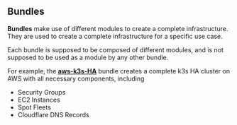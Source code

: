 ## Bundles

**Bundles** make use of different modules to create a complete infrastructure. 
They are used to create a complete infrastructure for a specific use case.

Each bundle is supposed to be composed of different modules, and is not supposed to be used as a module by any other bundle.

For example, the **[aws-k3s-HA](__deprecated__/aws-k3s-HA)** bundle creates a complete k3s HA cluster on AWS with all necessary components, including
- Security Groups
- EC2 Instances
- Spot Fleets
- Cloudflare DNS Records